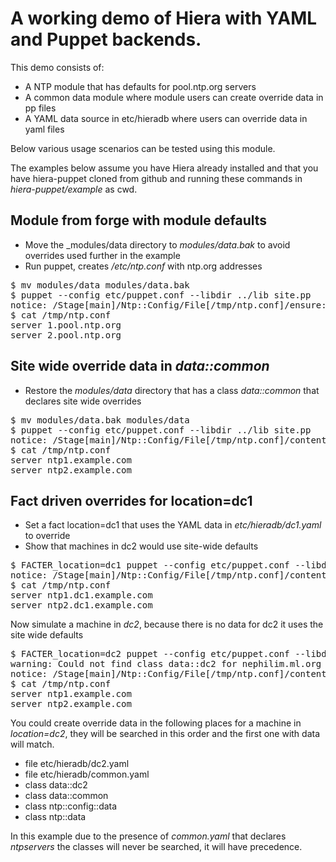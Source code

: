 A working demo of Hiera with YAML and Puppet backends.
======================================================

This demo consists of:

 * A NTP module that has defaults for pool.ntp.org servers
 * A common data module where module users can create override data in pp files
 * A YAML data source in etc/hieradb where users can override data in yaml files

Below various usage scenarios can be tested using this module.

The examples below assume you have Hiera already installed and that you have
hiera-puppet cloned from github and running these commands in _hiera-puppet/example_ as cwd.

Module from forge with module defaults
--------------------------------------

 * Move the _modules/data directory to _modules/data.bak_ to avoid overrides used further in the example
 * Run puppet, creates _/etc/ntp.conf_ with ntp.org addresses

<pre>
$ mv modules/data modules/data.bak
$ puppet --config etc/puppet.conf --libdir ../lib site.pp
notice: /Stage[main]/Ntp::Config/File[/tmp/ntp.conf]/ensure: defined content as '{md5}7045121976147a932a66c7671939a9ad'
$ cat /tmp/ntp.conf
server 1.pool.ntp.org
server 2.pool.ntp.org
</pre>

Site wide override data in _data::common_
-----------------------------------------

 * Restore the _modules/data_ directory that has a class _data::common_ that declares site wide overrides

<pre>
$ mv modules/data.bak modules/data
$ puppet --config etc/puppet.conf --libdir ../lib site.pp
notice: /Stage[main]/Ntp::Config/File[/tmp/ntp.conf]/content: content changed '{md5}7045121976147a932a66c7671939a9ad' to '{md5}8f9039fe1989a278a0a8e1836acb8d23'
$ cat /tmp/ntp.conf
server ntp1.example.com
server ntp2.example.com
</pre>

Fact driven overrides for location=dc1
--------------------------------------

 * Set a fact location=dc1 that uses the YAML data in _etc/hieradb/dc1.yaml_ to override
 * Show that machines in dc2 would use site-wide defaults

<pre>
$ FACTER_location=dc1 puppet --config etc/puppet.conf --libdir ../lib site.pp
notice: /Stage[main]/Ntp::Config/File[/tmp/ntp.conf]/content: content changed '{md5}8f9039fe1989a278a0a8e1836acb8d23' to '{md5}074d0e2ac727f6cb9afe3345d574b578'
$ cat /tmp/ntp.conf
server ntp1.dc1.example.com
server ntp2.dc1.example.com
</pre>

Now simulate a machine in _dc2_, because there is no data for dc2 it uses the site wide defaults

<pre>
$ FACTER_location=dc2 puppet --config etc/puppet.conf --libdir ../lib site.pp
warning: Could not find class data::dc2 for nephilim.ml.org
notice: /Stage[main]/Ntp::Config/File[/tmp/ntp.conf]/content: content changed '{md5}074d0e2ac727f6cb9afe3345d574b578' to '{md5}8f9039fe1989a278a0a8e1836acb8d23'
$ cat /tmp/ntp.conf
server ntp1.example.com
server ntp2.example.com
</pre>

You could create override data in the following places for a machine in _location=dc2_, they will be searched in this order and the first one with data will match.

 * file etc/hieradb/dc2.yaml
 * file etc/hieradb/common.yaml
 * class data::dc2
 * class data::common
 * class ntp::config::data
 * class ntp::data

In this example due to the presence of _common.yaml_ that declares _ntpservers_ the classes will never be searched, it will have precedence.
